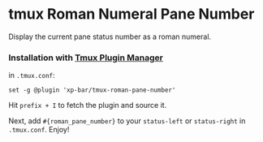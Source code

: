 # tmux Roman Numeral Pane Number
Display the current pane status number as a roman numeral.

### Installation with [Tmux Plugin Manager](https://github.com/tmux-plugins/tpm)

in `.tmux.conf`:

    set -g @plugin 'xp-bar/tmux-roman-pane-number'

Hit `prefix + I` to fetch the plugin and source it.

Next, add `#{roman_pane_number}` to your `status-left` or `status-right` in `.tmux.conf`.
Enjoy!
